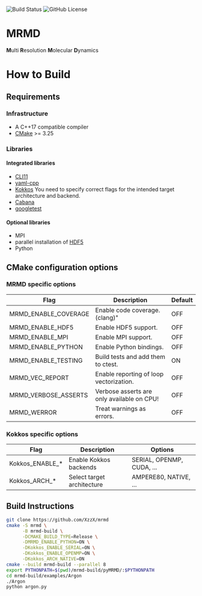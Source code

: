 ![Build Status](https://img.shields.io/github/actions/workflow/status/xzzx/mrmd/validate.yml?branch=main&label=main)
![GitHub License](https://img.shields.io/github/license/xzzx/mrmd)

# MRMD

**M**ulti **R**esolution **M**olecular **D**ynamics

# How to Build

## Requirements

### Infrastructure

* A C++17 compatible compiler
* [CMake](https://cmake.org/) >= 3.25

### Libraries

#### Integrated libraries
* [CLI11](https://github.com/CLIUtils/CLI11.git)
* [yaml-cpp](https://github.com/jbeder/yaml-cpp.git)
* [Kokkos](https://github.com/kokkos/kokkos)
  You need to specify correct flags for the intended target architecture and backend.
* [Cabana](https://github.com/ECP-copa/Cabana.git)
* [googletest](https://github.com/google/googletest.git)

#### Optional libraries
* MPI
* parallel installation of [HDF5](https://www.hdfgroup.org/solutions/hdf5/)
* Python

## CMake configuration options
### MRMD specific options
| Flag | Description | Default |
| ---- | ----------- | ------- |
| MRMD_ENABLE_COVERAGE | Enable code coverage. (clang)" | OFF |
| MRMD_ENABLE_HDF5 | Enable HDF5 support. | OFF |
| MRMD_ENABLE_MPI | Enable MPI support. | OFF |
| MRMD_ENABLE_PYTHON | Enable Python bindings. | OFF |
| MRMD_ENABLE_TESTING | Build tests and add them to ctest. | ON |
| MRMD_VEC_REPORT | Enable reporting of loop vectorization. | OFF |
| MRMD_VERBOSE_ASSERTS | Verbose asserts are only available on CPU! | OFF |
| MRMD_WERROR | Treat warnings as errors. | OFF |

### Kokkos specific options
| Flag | Description | Options |
| ---- | ----------- | -------- |
| Kokkos_ENABLE_* | Enable Kokkos backends | SERIAL, OPENMP, CUDA, ... |
| Kokkos_ARCH_* | Select target architecture | AMPERE80, NATIVE, ... | 

## Build Instructions

```bash
git clone https://github.com/XzzX/mrmd
cmake -S mrmd \
      -B mrmd-build \
      -DCMAKE_BUILD_TYPE=Release \
      -DMRMD_ENABLE_PYTHON=ON \
      -DKokkos_ENABLE_SERIAL=ON \
      -DKokkos_ENABLE_OPENMP=ON \
      -DKokkos_ARCH_NATIVE=ON
cmake --build mrmd-build --parallel 8
export PYTHONPATH=$(pwd)/mrmd-build/pyMRMD/:$PYTHONPATH
cd mrmd-build/examples/Argon
./Argon
python argon.py
```
